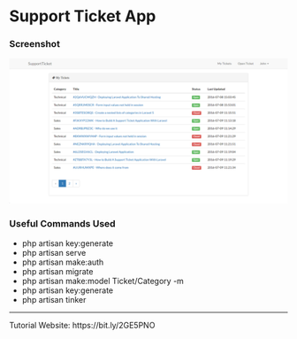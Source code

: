 <h1>Support Ticket App</h1>

<h3>Screenshot</h3>
<img src="Screenshot.png"/>

<h3>Useful Commands Used</h3>
<ul>
    <li>php artisan key:generate</li>
    <li>php artisan serve</li>
    <li>php artisan make:auth</li>
    <li>php artisan migrate</li>
    <li>php artisan make:model Ticket/Category -m</li>
    <li>php artisan key:generate</li>
    <li>php artisan tinker</li>

</ul>

<hr>

<p>Tutorial Website: https://bit.ly/2GE5PNO</p>